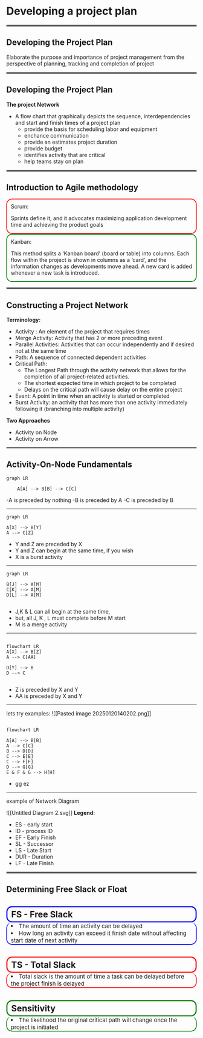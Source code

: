 <h1>Developing a project plan</h1>

<hr style="border: 2px solid Grey;" />
<h2>Developing the Project Plan</h2>
<p>
Elaborate the purpose and importance of project management from the perspective of planning, tracking and completion of project
</p>

<hr style="border: 2px solid Grey;" />
<h2>Developing the Project Plan</h2>

**The project Network**

- A flow chart that graphically depicts the sequence, interdependencies and start and finish times of a project plan
	- provide the basis for scheduling labor and equipment
	- enchance communication
	- provide an estimates project duration
	- provide budget
	- identifies activity that are critical
	- help teams stay on plan

<hr style="border: 2px solid Grey;" />

<h2>Introduction to Agile methodology</h2>

<div  style="border: 2px solid Red; 
	 border-radius: 15px; 
	 padding: 10px 10px 0px 10px;">
Scrum:
<p>Sprints define it, and it advocates maximizing application development time and achieving the product goals</p>
</div>

<div  style="border: 2px solid Green; 
	 border-radius: 15px; 
	 padding: 10px 10px 0px 10px;">
Kanban:
<p>This method splits a ‘Kanban board’ (board or table) into columns. Each flow within the project is shown in columns as a ‘card’,
and the information changes as developments move ahead. A new card is added whenever a new task is introduced.</p>
</div>


<hr style="border: 2px solid Grey;" />

<h2>Constructing a Project Network</h2>

**Terminology:**
- Activity : An element of the project that requires times
- Merge Activity: Activity that has 2 or more preceding event
- Parallel Activities: Activities that can occur independently and if desired not at the same time
- Path: A sequence of connected dependent activities
- Critical Path: 
	- The Longest Path through the activity network that allows for the completion of all project-related activities.
	- The shortest expected time in which project to be completed
	- Delays on the critical path will cause delay on the entire project
- Event: A point in time when an activity is started or completed
- Burst Activity: an activity that has more than one activity immediately following it (branching into multiple activity)

**Two Approaches**
- Activity on Node
- Activity on Arrow


<hr style="border: 1px solid Grey;" />

<h2>Activity-On-Node Fundamentals</h2>

```mermaid
graph LR

	A[A] --> B[B] --> C[C]
```

-A is preceded by nothing
-B is preceded by A
-C is preceded by B

---
```mermaid
graph LR

A[X] --> B[Y]
A --> C[Z]

```
- Y and Z are preceded by X
- Y and Z can begin at the same time, if you wish
- X is a burst activity

---

```mermaid
graph LR

B[J] --> A[M]
C[K] --> A[M]
D[L] --> A[M]


```
- J,K & L can all begin at the same time, 
- but, all J, K , L must complete before M start
- M is a merge activity
---
```mermaid

flowchart LR
A[X] --> B[Z] 
A --> C[AA]

D[Y] --> B
D --> C


```
- Z is preceded by X and Y
- AA is preceded by X and Y

--- 

lets try examples:
![[Pasted image 20250120140202.png]]

```mermaid

flowchart LR

A[A] --> B[B]
A --> C[C]
B --> D[D]
C --> E[E]
C --> F[F]
D --> G[G]
E & F & G --> H[H]

```
- gg ez

---
example of Network Diagram


![[Untitled Diagram 2.svg]]
**Legend:**
- ES - early start
- ID - process ID
- EF - Early Finish
- SL - Successor
- LS - Late Start
- DUR - Duration
- LF - Late Finish

<hr style="border: 2px solid Grey;" />

<h2>Determining Free Slack or Float</h2>

<div style="font-size: 15px;">
<h2 style="border: 3px solid blue;  border-radius: 15px;
	padding: 5px 10px;
	margin-bottom: 0px;"> FS - Free Slack </h2>
<span style= "border: 2px solid Blue; border-radius: 15px;
	  display: inline-block;
	  border-top: 0px;
	  padding: 0px 10px"> 
	<li>
	The amount of time an activity can be delayed
	</li> 
	<li> 
	How long an activity can exceed it finish date without affecting start date of next activity
	</li>
</span>

<h2 style="border: 3px solid red;  border-radius: 15px;
	padding: 5px 10px;
	margin-bottom: 0px;"> TS - Total Slack </h2>
<span style= "border: 2px solid red; border-radius: 15px;
	  display: inline-block;
	  border-top: 0px;
	  padding: 0px 10px"> 
	<li>
	Total slack is the amount of time a task can be delayed before the project finish is delayed
	</li> 
</span>

<h2 style="border: 3px solid green;  border-radius: 15px;
	padding: 5px 10px;
	margin-bottom: 0px;"> Sensitivity</h2>
<span style= "border: 2px solid green; border-radius: 15px;
	  display: inline-block;
	  border-top: 0px;
	  padding: 0px 10px"> 
	<li>
	The likelihood the original critical path will change once the project is initiated
	</li> 
</span>
</div>


